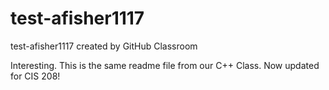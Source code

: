# test-afisher1117
test-afisher1117 created by GitHub Classroom

Interesting. This is the same readme file from our C++ Class. Now updated for CIS 208!

